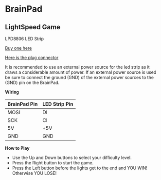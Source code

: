 # BrainPad

## LightSpeed Game
LPD8806 LED Strip

[Buy one here](https://www.adafruit.com/product/1948?length=1)

[Here is the plug connector](https://www.adafruit.com/product/578)


It is recommended to use an external power source for the led strip as it draws a considerable amount of power. If an external power source is used be sure to connect the ground (GND) of the external power sources to the (GND) pin on the BrainPad.

__Wiring__

BrainPad Pin | LED Strip Pin
------------ | -------------
MOSI | DI
SCK | CI
5V | +5V
GND | GND

__How to Play__

* Use the Up and Down buttons to select your difficulty level.
* Press the Right button to start the game.
* Press the Left button before the lights get to the end and YOU WIN! Otherwise YOU LOSE!
